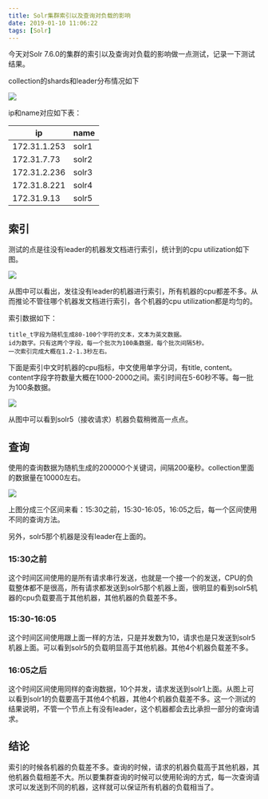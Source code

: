 ```yaml
---
title: Solr集群索引以及查询对负载的影响
date: 2019-01-10 11:06:22
tags: [Solr]
---
```


今天对Solr 7.6.0的集群的索引以及查询对负载的影响做一点测试，记录一下测试结果。

<!-- more -->

collection的shards和leader分布情况如下

![](/img/aws/solr_cluster/cluster-graph.png)

ip和name对应如下表：

| ip           | name  |
|--------------|-------|
| 172.31.1.253 | solr1 |
| 172.31.7.73  | solr2 |
| 172.31.2.236 | solr3 |
| 172.31.8.221 | solr4 |
| 172.31.9.13  | solr5 |

## 索引

测试的点是往没有leader的机器发文档进行索引，统计到的cpu utilization如下图。

![](/img/aws/solr_cluster/index-cpu-utilization-1.png)

从图中可以看出，发往没有leader的机器进行索引，所有机器的cpu都差不多。从而推论不管往哪个机器发文档进行索引，各个机器的cpu utilization都是均匀的。

索引数据如下：
```text
title_t字段为随机生成80-100个字符的文本，文本为英文数据。
id为数字。只有这两个字段，每一个批次为100条数据，每个批次间隔5秒。
一次索引完成大概在1.2-1.3秒左右。
```

下面是索引中文时机器的cpu指标，中文使用单字分词，有title, content。content字段字符数量大概在1000-2000之间。索引时间在5-60秒不等。每一批为100条数据。

![](/img/aws/solr_cluster/index-cpu-utilization-2.png)

从图中可以看到solr5（接收请求）机器负载稍微高一点点。

## 查询

使用的查询数据为随机生成的200000个关键词，间隔200毫秒。collection里面的数据量在10000左右。

![](/img/aws/solr_cluster/query-cpu-utilization-1.png)

上图分成三个区间来看：15:30之前，15:30-16:05，16:05之后，每一个区间使用不同的查询方法。

另外，solr5那个机器是没有leader在上面的。

### 15:30之前

这个时间区间使用的是所有请求串行发送，也就是一个接一个的发送，CPU的负载整体都不是很高，所有请求都发送到solr5那个机器上面，很明显的看到solr5机器的cpu负载要高于其他机器，其他机器的负载差不多。

### 15:30-16:05

这个时间区间使用跟上面一样的方法，只是并发数为10，请求也是只发送到solr5机器上面。可以看到solr5的负载明显高于其他机器。其他4个机器负载差不多。

### 16:05之后

这个时间区间使用同样的查询数据，10个并发，请求发送到solr1上面。从图上可以看到solr1的负载要高于其他4个机器，其他4个机器负载差不多。这一个测试的结果说明，不管一个节点上有没有leader，这个机器都会去比承担一部分的查询请求。

## 结论

索引的时候各机器的负载差不多。查询的时候，请求的机器负载高于其他机器，其他机器负载相差不大。所以要集群查询的时候可以使用轮询的方式，每一次查询请求可以发送到不同的机器，这样就可以保证所有机器的负载相当了。